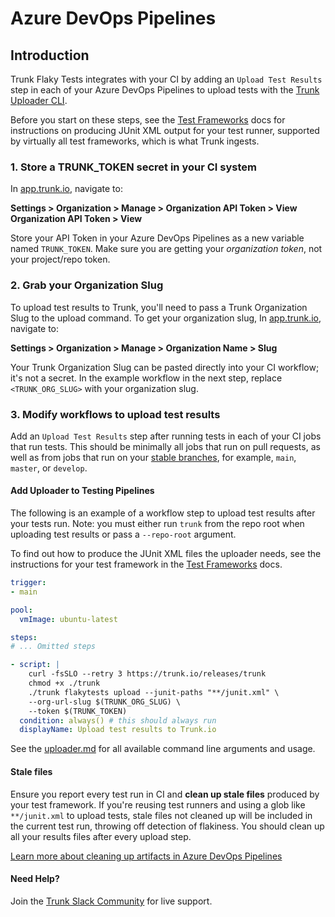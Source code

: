 # Azure DevOps Pipelines

## Introduction

Trunk Flaky Tests integrates with your CI by adding an `Upload Test Results` step in each of your Azure DevOps Pipelines to upload tests with the [Trunk Uploader CLI](../../uploader.md).

Before you start on these steps, see the [Test Frameworks](../frameworks/) docs for instructions on producing JUnit XML output for your test runner, supported by virtually all test frameworks, which is what Trunk ingests.

### 1. Store a TRUNK\_TOKEN secret in your CI system

In [app.trunk.io](https://app.trunk.io/login/?intent=flaky+tests), navigate to:

**Settings > Organization > Manage > Organization API Token > View Organization API Token > View**

Store your API Token in your Azure DevOps Pipelines as a new variable named `TRUNK_TOKEN`. Make sure you are getting your _organization token_, not your project/repo token.

### 2. Grab your Organization Slug

To upload test results to Trunk, you'll need to pass a Trunk Organization Slug to the upload command. To get your organization slug, In [app.trunk.io](https://app.trunk.io/login/?intent=flaky+tests), navigate to:

**Settings > Organization > Manage > Organization Name > Slug**

Your Trunk Organization Slug can be pasted directly into your CI workflow; it's not a secret. In the example workflow in the next step, replace `<TRUNK_ORG_SLUG>` with your organization slug.

### 3. Modify workflows to upload test results

Add an `Upload Test Results` step after running tests in each of your CI jobs that run tests. This should be minimally all jobs that run on pull requests, as well as from jobs that run on your [stable branches](../../detection.md#stable-branches), for example, `main`, `master`, or `develop`.

#### Add Uploader to Testing Pipelines

The following is an example of a workflow step to upload test results after your tests run. Note: you must either run `trunk` from the repo root when uploading test results or pass a `--repo-root` argument.

To find out how to produce the JUnit XML files the uploader needs, see the instructions for your test framework in the [Test Frameworks](https://docs.trunk.io/flaky-tests/frameworks) docs.

```yaml
trigger:
- main

pool:
  vmImage: ubuntu-latest

steps:
# ... Omitted steps

- script: |
    curl -fsSLO --retry 3 https://trunk.io/releases/trunk
    chmod +x ./trunk
    ./trunk flakytests upload --junit-paths "**/junit.xml" \
    --org-url-slug $(TRUNK_ORG_SLUG) \
    --token $(TRUNK_TOKEN)
  condition: always() # this should always run
  displayName: Upload test results to Trunk.io
```

See the [uploader.md](../../uploader.md "mention") for all available command line arguments and usage.

#### Stale files

Ensure you report every test run in CI and **clean up stale files** produced by your test framework. If you're reusing test runners and using a glob like `**/junit.xml` to upload tests, stale files not cleaned up will be included in the current test run, throwing off detection of flakiness. You should clean up all your results files after every upload step.

[Learn more about cleaning up artifacts in Azure DevOps Pipelines](https://learn.microsoft.com/en-us/azure/devops/pipelines/repos/pipeline-options-for-git?view=azure-devops\&tabs=yaml#clean-the-local-repo-on-the-agent)

#### Need Help?

Join the [Trunk Slack Community](https://slack.trunk.io) for live support.
